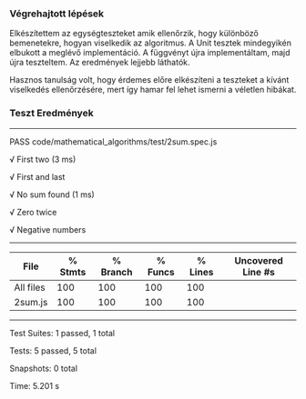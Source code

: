 ### Végrehajtott lépések

Elkészítettem az egységteszteket amik ellenőrzik, hogy különböző bemenetekre, hogyan viselkedik az algoritmus. A Unit tesztek mindegyikén elbukott a meglévő implementáció. A függvényt újra implementáltam, majd újra teszteltem. Az eredmények lejjebb láthatók.

Hasznos tanulság volt, hogy érdemes előre elkészíteni a teszteket a kívánt viselkedés ellenőrzésére,
mert így hamar fel lehet ismerni a véletlen hibákat.

### Teszt Eredmények

---

PASS code/mathematical_algorithms/test/2sum.spec.js

√ First two (3 ms)

√ First and last

√ No sum found (1 ms)

√ Zero twice

√ Negative numbers

---

| File      | % Stmts | % Branch | % Funcs | % Lines | Uncovered Line #s |
| --------- | ------- | -------- | ------- | ------- | ----------------- |
| All files | 100     | 100      | 100     | 100     |
| 2sum.js   | 100     | 100      | 100     | 100     |

---

Test Suites: 1 passed, 1 total

Tests: 5 passed, 5 total

Snapshots: 0 total

Time: 5.201 s
